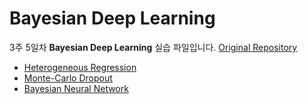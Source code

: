 # Bayesian Deep Learning

3주 5일차 **Bayesian Deep Learning** 실습 파일입니다. [Original Repository](https://github.com/juho-lee/samsung_AI_expert)

- [Heterogeneous Regression](nn.py)
- [Monte-Carlo Dropout](mcdo.py)
- [Bayesian Neural Network](bnn.py)
